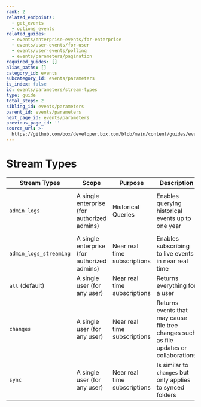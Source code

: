 ```yaml
---
rank: 2
related_endpoints:
  - get_events
  - options_events
related_guides:
  - events/enterprise-events/for-enterprise
  - events/user-events/for-user
  - events/user-events/polling
  - events/parameters/pagination
required_guides: []
alias_paths: []
category_id: events
subcategory_id: events/parameters
is_index: false
id: events/parameters/stream-types
type: guide
total_steps: 2
sibling_id: events/parameters
parent_id: events/parameters
next_page_id: events/parameters
previous_page_id: ''
source_url: >-
  https://github.com/box/developer.box.com/blob/main/content/guides/events/parameters/stream-types.md
---
```

# Stream Types

<!-- markdownlint-disable line-length -->

| Stream Types       | Scope       | Purpose           | Description                           | Retention           | Access Pattern
| ------------------ | ------------ | -----------------|--------------------------------------|---------------------|------------------
| `admin_logs` | A single enterprise (for authorized admins) | Historical Queries | Enables querying historical events up to one year | 365 Days | Filter by time frame, then paginate through the response by `stream_position` |
| `admin_logs_streaming` | A single enterprise (for authorized admins) | Near real time subscriptions | Enables subscribing to live events in near real time | 14 Days | Poll using the `stream_position` |
| `all` (default) | A single user (for any user) | Near real time subscriptions | Returns everything for a user | 21 Days | Poll or long-poll using the `stream_position` |
| `changes` | A single user (for any user) | Near real time subscriptions | Returns events that may cause file tree changes such as file updates or collaborations | 21 Days | Poll or long-poll using the `stream_position` |
| `sync` | A single user (for any user) | Near real time subscriptions | Is similar to `changes` but only applies to synced folders | 31 Days | Poll or long-poll using the `stream_position` |
<!-- markdownlint-enable line-length -->